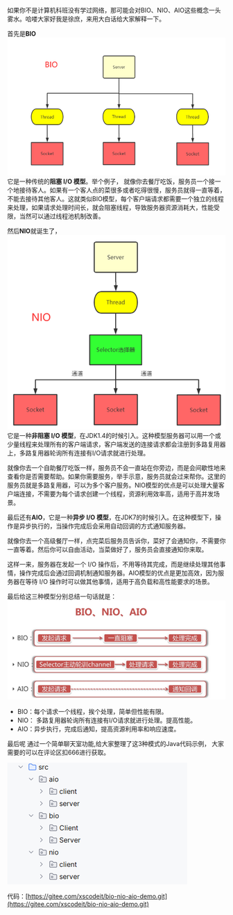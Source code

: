 如果你不是计算机科班没有学过网络，那可能会对BIO、NIO、AIO这些概念一头雾水。哈喽大家好我是徐庶，来用大白话给大家解释一下。



首先是**BIO**![1716793621670-391a3f5b-ce02-48ee-975d-14edfca8b59b.png](./assets/1716793621670-391a3f5b-ce02-48ee-975d-14edfca8b59b.png)它是一种传统的**阻塞 I/O 模型**。举个例子， 就像你去餐厅吃饭，服务员一个接一个地接待客人。如果有一个客人点的菜很多或者吃得很慢，服务员就得一直等着，不能去接待其他客人。这就类似BIO模型，每个客户端请求都需要一个独立的线程来处理，如果请求处理时间长，就会阻塞线程，导致服务器资源消耗大，性能受限，当然可以通过线程池机制改善。



然后**NIO**就诞生了，![1716793660332-6661c8b3-358d-47a3-a842-a705517e48f0.png](./assets/1716793660332-6661c8b3-358d-47a3-a842-a705517e48f0.png)它是一种**非阻塞 I/O 模型**，在JDK1.4的时候引入。这种模型服务器可以用一个或少量线程来处理所有的客户端请求，客户端发送的连接请求都会注册到多路复用器上，多路复用器轮询所有连接有I/O请求就进行处理。

就像你去一个自助餐厅吃饭一样，服务员不会一直站在你旁边，而是会间歇性地来查看你是否需要帮助。如果你需要服务，举手示意，服务员就会过来帮你。这里的服务员就是多路复用器，可以为多个客户服务。NIO模型的优点是可以处理大量客户端连接，不需要为每个请求创建一个线程，资源利用效率高，适用于高并发场景。



最后还有**AIO**，它是一种**异步 I/O 模型**，在JDK7的时候引入。在这种模型下，操作是异步执行的，当操作完成后会采用自动回调的方式通知服务器。

就像你去一个高级餐厅一样，点完菜后服务员告诉你，菜好了会通知你，不需要你一直等着。然后你可以自由活动，当菜做好了，服务员会直接通知你来取。

这样一来，服务器在发起一个 I/O 操作后，不用等待其完成，而是继续处理其他事情，操作完成后会通过回调机制通知服务器。AIO模型的优点是更加高效，因为服务器在等待 I/O 操作时可以做其他事情，适用于高负载和高性能要求的场景。



最后给这三种模型分别总结一句话就是：![1716792330534-e9d78089-7e0c-40d0-abb7-84a5657931d9.png](./assets/1716792330534-e9d78089-7e0c-40d0-abb7-84a5657931d9.png)

+ BIO：每个请求一个线程，挨个处理，简单但性能有限。
+ NIO： 多路复用器轮询所有连接有I/O请求就进行处理。提高性能。
+ AIO：异步执行，完成后通知，提高资源利用率和响应速度。



最后呢 通过一个简单聊天室功能,给大家整理了这3种模式的Java代码示例， 大家需要的可以在评论区扣666进行获取。

![1716451167482-262d89be-b93d-43b6-b3c1-6b9130447526.png](./assets/1716451167482-262d89be-b93d-43b6-b3c1-6b9130447526.png)

代码：[https://gitee.com/xscodeit/bio-nio-aio-demo.git](https://gitee.com/xscodeit/bio-nio-aio-demo.git)

